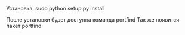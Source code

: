 Установка: sudo python setup.py install

После установки будет доступна команда portfind
Так же появится пакет portfind

